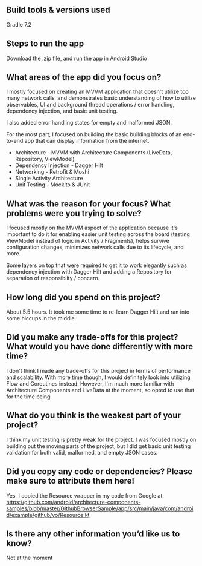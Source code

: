 ## Build tools & versions used
Gradle 7.2

## Steps to run the app
Download the .zip file, and run the app in Android Studio

## What areas of the app did you focus on?
I mostly focused on creating an MVVM application that doesn't utilize too many network calls, and demonstrates
basic understanding of how to utilize observables, UI and background thread operations / error handling, dependency injection, and basic unit testing.

I also added error handling states for empty and malformed JSON.

For the most part, I focused on building the basic building blocks of an end-to-end app that can display information from the internet.

- Architecture - MVVM with Architecture Components (LiveData, Repository, ViewModel)
- Dependency Injection - Dagger Hilt
- Networking - Retrofit & Moshi
- Single Activity Architecture
- Unit Testing - Mockito & JUnit

## What was the reason for your focus? What problems were you trying to solve?
I focused mostly on the MVVM aspect of the application because it's important to do it for enabling easier unit testing
across the board (testing ViewModel instead of logic in Activity / Fragments), helps survive configuration changes, minimizes network calls due
to its lifecycle, and more.

Some layers on top that were required to get it to work elegantly such as dependency injection with Dagger Hilt and adding
a Repository for separation of responsiblity / concern.

## How long did you spend on this project?
About 5.5 hours. It took me some time to re-learn Dagger Hilt and ran into some hiccups in the middle.

## Did you make any trade-offs for this project? What would you have done differently with more time?
I don't think I made any trade-offs for this project in terms of performance and scalability. With more time though, I would definitely look
into utilizing Flow and Coroutines instead. However, I'm much more familiar with Architecture Components and LiveData at the moment, so opted to use that for the time being.

## What do you think is the weakest part of your project?
I think my unit testing is pretty weak for the project. I was focused mostly on building out the moving parts of the project, but I did
get basic unit testing validation for both valid, malformed, and empty JSON cases.

## Did you copy any code or dependencies? Please make sure to attribute them here!
Yes, I copied the Resource wrapper in my code from Google at https://github.com/android/architecture-components-samples/blob/master/GithubBrowserSample/app/src/main/java/com/android/example/github/vo/Resource.kt

## Is there any other information you’d like us to know?
Not at the moment